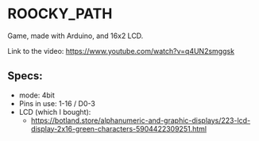# ROOCKY_PATH
Game, made with Arduino, and 16x2 LCD.

Link to the video: https://www.youtube.com/watch?v=q4UN2smggsk

## Specs:
- mode: 4bit
- Pins in use: 1-16 / D0-3
- LCD (which I bought):  
  - https://botland.store/alphanumeric-and-graphic-displays/223-lcd-display-2x16-green-characters-5904422309251.html






